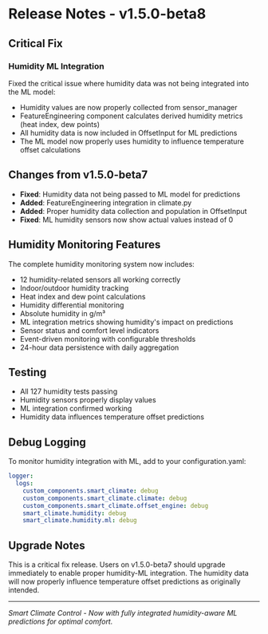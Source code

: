 # Release Notes - v1.5.0-beta8

## Critical Fix

### Humidity ML Integration
Fixed the critical issue where humidity data was not being integrated into the ML model:
- Humidity values are now properly collected from sensor_manager
- FeatureEngineering component calculates derived humidity metrics (heat index, dew points)
- All humidity data is now included in OffsetInput for ML predictions
- The ML model now properly uses humidity to influence temperature offset calculations

## Changes from v1.5.0-beta7
- **Fixed**: Humidity data not being passed to ML model for predictions
- **Added**: FeatureEngineering integration in climate.py
- **Added**: Proper humidity data collection and population in OffsetInput
- **Fixed**: ML humidity sensors now show actual values instead of 0

## Humidity Monitoring Features
The complete humidity monitoring system now includes:
- 12 humidity-related sensors all working correctly
- Indoor/outdoor humidity tracking
- Heat index and dew point calculations
- Humidity differential monitoring
- Absolute humidity in g/m³
- ML integration metrics showing humidity's impact on predictions
- Sensor status and comfort level indicators
- Event-driven monitoring with configurable thresholds
- 24-hour data persistence with daily aggregation

## Testing
- All 127 humidity tests passing
- Humidity sensors properly display values
- ML integration confirmed working
- Humidity data influences temperature offset predictions

## Debug Logging
To monitor humidity integration with ML, add to your configuration.yaml:
```yaml
logger:
  logs:
    custom_components.smart_climate: debug
    custom_components.smart_climate.climate: debug
    custom_components.smart_climate.offset_engine: debug
    smart_climate.humidity: debug
    smart_climate.humidity.ml: debug
```

## Upgrade Notes
This is a critical fix release. Users on v1.5.0-beta7 should upgrade immediately to enable proper humidity-ML integration. The humidity data will now properly influence temperature offset predictions as originally intended.

---
*Smart Climate Control - Now with fully integrated humidity-aware ML predictions for optimal comfort.*
